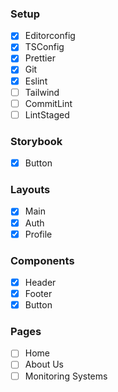 ### Setup

- [x] Editorconfig
- [x] TSConfig
- [x] Prettier
- [x] Git
- [x] Eslint
- [ ] Tailwind
- [ ] CommitLint
- [ ] LintStaged

### Storybook

- [x] Button

### Layouts

- [x] Main
- [x] Auth
- [x] Profile

### Components

- [x] Header
- [x] Footer
- [x] Button

### Pages

- [ ] Home
- [ ] About Us
- [ ] Monitoring Systems
